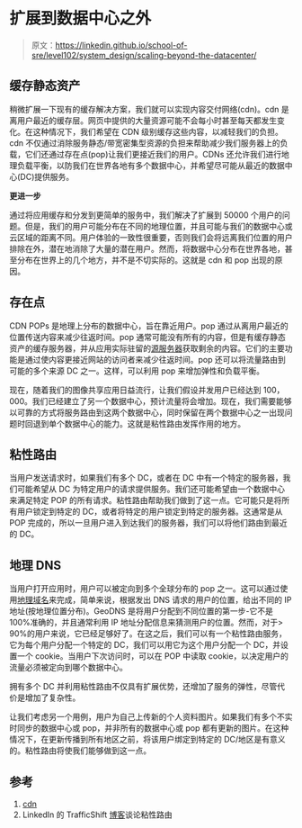 # 扩展到数据中心之外

> 原文：<https://linkedin.github.io/school-of-sre/level102/system_design/scaling-beyond-the-datacenter/>

## 缓存静态资产

稍微扩展一下现有的缓存解决方案，我们就可以实现内容交付网络(cdn)。cdn 是离用户最近的缓存层。网页中提供的大量资源可能不会每小时甚至每天都发生变化。在这种情况下，我们希望在 CDN 级别缓存这些内容，以减轻我们的负担。cdn 不仅通过消除服务静态/带宽密集型资源的负担来帮助减少我们服务器上的负载，它们还通过存在点(pop)让我们更接近我们的用户。CDNs 还允许我们进行地理负载平衡，以防我们在世界各地有多个数据中心，并希望尽可能从最近的数据中心(DC)提供服务。

**更进一步**

通过将应用缓存和分发到更简单的服务中，我们解决了扩展到 50000 个用户的问题。但是，我们的用户可能分布在不同的地理位置，并且可能与我们的数据中心或云区域的距离不同。用户体验的一致性很重要，否则我们会将远离我们位置的用户排除在外，潜在地消除了大量的潜在用户。然而，将数据中心分布在世界各地，甚至分布在世界上的几个地方，并不是不切实际的。这就是 cdn 和 pop 出现的原因。

## 存在点

CDN POPs 是地理上分布的数据中心，旨在靠近用户。pop 通过从离用户最近的位置传送内容来减少往返时间。pop 通常可能没有所有的内容，但是有缓存静态资产的缓存服务器，并从应用实际驻留的[源服务器](https://www.cloudflare.com/en-in/learning/cdn/glossary/origin-server/)获取剩余的内容。它们的主要功能是通过使内容更接近网站的访问者来减少往返时间。pop 还可以将流量路由到可能的多个来源 DC 之一。这样，可以利用 pop 来增加弹性和负载平衡。

现在，随着我们的图像共享应用日益流行，让我们假设并发用户已经达到 100，000。我们已经建立了另一个数据中心，预计流量将会增加。现在，我们需要能够以可靠的方式将服务路由到这两个数据中心，同时保留在两个数据中心之一出现问题时回退到单个数据中心的能力。这就是粘性路由发挥作用的地方。

## 粘性路由

当用户发送请求时，如果我们有多个 DC，或者在 DC 中有一个特定的服务器，我们可能希望从 DC 为特定用户的请求提供服务。我们还可能希望由一个数据中心来满足特定 POP 的所有请求。粘性路由帮助我们做到了这一点。它可能只是将所有用户锁定到特定的 DC，或者将特定的用户锁定到特定的服务器。这通常是从 POP 完成的，所以一旦用户进入到达我们的服务器，我们可以将他们路由到最近的 DC。

## 地理 DNS

当用户打开应用时，用户可以被定向到多个全球分布的 pop 之一。这可以通过使用[地理域名](https://jameshfisher.com/2017/02/08/how-does-geodns-work/)来完成，简单来说，根据发出 DNS 请求的用户的位置，给出不同的 IP 地址(按地理位置分布)。GeoDNS 是将用户分配到不同位置的第一步-它不是 100%准确的，并且通常利用 IP 地址分配信息来猜测用户的位置。然而，对于> 90%的用户来说，它已经足够好了。在这之后，我们可以有一个粘性路由服务，它为每个用户分配一个特定的 DC，我们可以用它为这个用户分配一个 DC，并设置一个 cookie。当用户下次访问时，可以在 POP 中读取 cookie，以决定用户的流量必须被定向到哪个数据中心。

拥有多个 DC 并利用粘性路由不仅具有扩展优势，还增加了服务的弹性，尽管代价是增加了复杂性。

让我们考虑另一个用例，用户为自己上传新的个人资料图片。如果我们有多个不实时同步的数据中心或 pop，并非所有的数据中心或 pop 都有更新的图片。在这种情况下，在更新传播到所有地区之前，将该用户绑定到特定的 DC/地区是有意义的。粘性路由将使我们能够做到这一点。

## 参考

1.  [cdn](https://www.cloudflare.com/en-in/learning/cdn/what-is-a-cdn/)
2.  LinkedIn 的 TrafficShift [博客](https://engineering.linkedin.com/blog/2017/05/trafficshift--load-testing-at-scale)谈论粘性路由